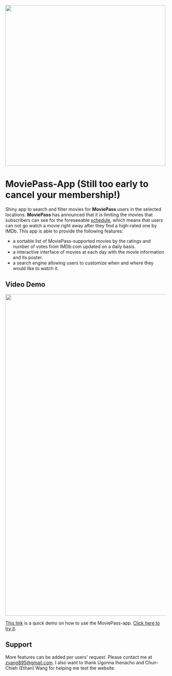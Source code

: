 

<p align="left">
  <img src="https://static1.businessinsider.com/image/5b623489e199f327008b4943-1800/moviepass-13.jpg" width="500" >
</p>

# MoviePass-App (Still too early to cancel your membership!) 


Shiny app to search and filter movies for **MoviePass** users in the selected locations. **MoviePass** has announced that it is limiting the movies that subscribers can see for the foreseeable [schedule](https://www.moviepass.com/movies/), which means that users can not go watch a movie right away after they find a high-rated one by IMDb. This app is able to provide the following features:

* a sortable list of MoviePass-supported movies by the ratings and number of votes from IMDb.com updated on a daily basis. 
* a interactive interface of movies at each day with the movie information and its poster. 
* a search engine allowing users to customize when and where they would like to watch it. 

## Video Demo
<p align="left">
  <img src="https://github.com/zhiiyang/MoviePass/blob/master/www/DemoPicture.png" width="1000" >
</p>

[This link](https://github.com/zhiiyang/MoviePass/blob/master/www/MoviePassShinyDemo.mp4) is a quick demo on how to use the MoviePass-app. [Click here to try it](https://zhiyang.shinyapps.io/moviepass/).

## Support

More features can be added per users' request. Please contact me at zyang895@gmail.com. I also want to thank Ugonna Ihenacho and Chun-Chieh (Ethan) Wang for helping me test the website.  
